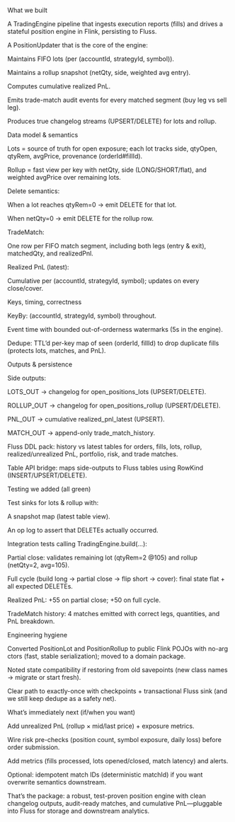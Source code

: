 What we built

A TradingEngine pipeline that ingests execution reports (fills) and drives a stateful position engine in Flink, persisting to Fluss.

A PositionUpdater that is the core of the engine:

Maintains FIFO lots (per (accountId, strategyId, symbol)).

Maintains a rollup snapshot (netQty, side, weighted avg entry).

Computes cumulative realized PnL.

Emits trade-match audit events for every matched segment (buy leg vs sell leg).

Produces true changelog streams (UPSERT/DELETE) for lots and rollup.

Data model & semantics

Lots = source of truth for open exposure; each lot tracks side, qtyOpen, qtyRem, avgPrice, provenance (orderId#fillId).

Rollup = fast view per key with netQty, side (LONG/SHORT/flat), and weighted avgPrice over remaining lots.

Delete semantics:

When a lot reaches qtyRem=0 → emit DELETE for that lot.

When netQty=0 → emit DELETE for the rollup row.

TradeMatch:

One row per FIFO match segment, including both legs (entry & exit), matchedQty, and realizedPnl.

Realized PnL (latest):

Cumulative per (accountId, strategyId, symbol); updates on every close/cover.

Keys, timing, correctness

KeyBy: (accountId, strategyId, symbol) throughout.

Event time with bounded out-of-orderness watermarks (5s in the engine).

Dedupe: TTL’d per-key map of seen (orderId, fillId) to drop duplicate fills (protects lots, matches, and PnL).

Outputs & persistence

Side outputs:

LOTS_OUT → changelog for open_positions_lots (UPSERT/DELETE).

ROLLUP_OUT → changelog for open_positions_rollup (UPSERT/DELETE).

PNL_OUT → cumulative realized_pnl_latest (UPSERT).

MATCH_OUT → append-only trade_match_history.

Fluss DDL pack: history vs latest tables for orders, fills, lots, rollup, realized/unrealized PnL, portfolio, risk, and trade matches.

Table API bridge: maps side-outputs to Fluss tables using RowKind (INSERT/UPSERT/DELETE).

Testing we added (all green)

Test sinks for lots & rollup with:

A snapshot map (latest table view).

An op log to assert that DELETEs actually occurred.

Integration tests calling TradingEngine.build(...):

Partial close: validates remaining lot (qtyRem=2 @105) and rollup (netQty=2, avg=105).

Full cycle (build long → partial close → flip short → cover): final state flat + all expected DELETEs.

Realized PnL: +55 on partial close; +50 on full cycle.

TradeMatch history: 4 matches emitted with correct legs, quantities, and PnL breakdown.

Engineering hygiene

Converted PositionLot and PositionRollup to public Flink POJOs with no-arg ctors (fast, stable serialization); moved to a domain package.

Noted state compatibility if restoring from old savepoints (new class names → migrate or start fresh).

Clear path to exactly-once with checkpoints + transactional Fluss sink (and we still keep dedupe as a safety net).

What’s immediately next (if/when you want)

Add unrealized PnL (rollup × mid/last price) + exposure metrics.

Wire risk pre-checks (position count, symbol exposure, daily loss) before order submission.

Add metrics (fills processed, lots opened/closed, match latency) and alerts.

Optional: idempotent match IDs (deterministic matchId) if you want overwrite semantics downstream.

That’s the package: a robust, test-proven position engine with clean changelog outputs, audit-ready matches, and cumulative PnL—pluggable into Fluss for storage and downstream analytics.

